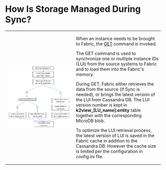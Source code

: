 # How Is Storage Managed During Sync?



<table>
<tbody>
<tr>
<td width="500pxl"><img src="images/32_01_diagram.PNG" alt="Storage" /></td>
<td width="400pxl">
<p><span class="md-plain md-expand">When an instance needs to be brought to Fabric, the </span><span class="md-meta-i-c  md-link"><a spellcheck="false" href="/articles/02_fabric_architecture/04_fabric_commands.md#get-lui-commands"><span class="md-plain">GET</span></a></span><span class="md-plain md-expand"> command is invoked.</span></p>
<p><span class="md-plain md-expand">The GET command is used to synchronize one or multiple instance IDs (LUI) from the source systems to Fabric and to load them into the Fabric's memory. </span></p>
<p><span class="md-plain md-expand">During GET, Fabric either retrieves the data from the source (if Sync is needed), or brings the latest version of the LUI from Cassandra DB. The LUI version number is kept in <span class="md-pair-s "><strong><span class="md-plain">k2view_[LU_name].entity</span></strong></span> table together with the corresponding MicroDB blob.</span></p>
<p><span class="md-plain md-expand">To optimize the LUI retrieval process, the latest version of LUI is saved in the Fabric cache in addition to the Cassandra DB. However the cache size is limited per the configuration in config.ini file.</span></p>
</td>
</tr>
</tbody>
</table>






